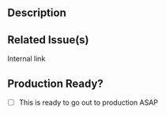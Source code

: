 ## Description



## Related Issue(s)

Internal link

## Production Ready?

- [ ] This is ready to go out to production ASAP
